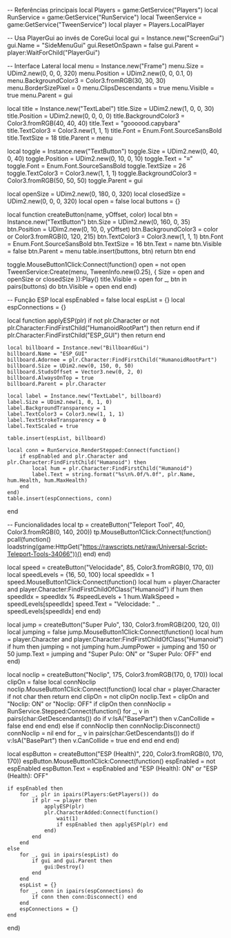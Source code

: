 -- Referências principais
local Players = game:GetService("Players")
local RunService = game:GetService("RunService")
local TweenService = game:GetService("TweenService")
local player = Players.LocalPlayer

-- Usa PlayerGui ao invés de CoreGui
local gui = Instance.new("ScreenGui")
gui.Name = "SideMenuGui"
gui.ResetOnSpawn = false
gui.Parent = player:WaitForChild("PlayerGui")

-- Interface Lateral
local menu = Instance.new("Frame")
menu.Size = UDim2.new(0, 0, 0, 320)
menu.Position = UDim2.new(0, 0, 0.1, 0)
menu.BackgroundColor3 = Color3.fromRGB(30, 30, 30)
menu.BorderSizePixel = 0
menu.ClipsDescendants = true
menu.Visible = true
menu.Parent = gui

local title = Instance.new("TextLabel")
title.Size = UDim2.new(1, 0, 0, 30)
title.Position = UDim2.new(0, 0, 0, 0)
title.BackgroundColor3 = Color3.fromRGB(40, 40, 40)
title.Text = "goooood.capybara"
title.TextColor3 = Color3.new(1, 1, 1)
title.Font = Enum.Font.SourceSansBold
title.TextSize = 18
title.Parent = menu

local toggle = Instance.new("TextButton")
toggle.Size = UDim2.new(0, 40, 0, 40)
toggle.Position = UDim2.new(0, 10, 0, 10)
toggle.Text = "≡"
toggle.Font = Enum.Font.SourceSansBold
toggle.TextSize = 26
toggle.TextColor3 = Color3.new(1, 1, 1)
toggle.BackgroundColor3 = Color3.fromRGB(50, 50, 50)
toggle.Parent = gui

local openSize = UDim2.new(0, 180, 0, 320)
local closedSize = UDim2.new(0, 0, 0, 320)
local open = false
local buttons = {}

local function createButton(name, yOffset, color)
    local btn = Instance.new("TextButton")
    btn.Size = UDim2.new(0, 160, 0, 35)
    btn.Position = UDim2.new(0, 10, 0, yOffset)
    btn.BackgroundColor3 = color or Color3.fromRGB(0, 120, 215)
    btn.TextColor3 = Color3.new(1, 1, 1)
    btn.Font = Enum.Font.SourceSansBold
    btn.TextSize = 16
    btn.Text = name
    btn.Visible = false
    btn.Parent = menu
    table.insert(buttons, btn)
    return btn
end

toggle.MouseButton1Click:Connect(function()
    open = not open
    TweenService:Create(menu, TweenInfo.new(0.25), { Size = open and openSize or closedSize }):Play()
    title.Visible = open
    for _, btn in pairs(buttons) do btn.Visible = open end
end)

-- Função ESP
local espEnabled = false
local espList = {}
local espConnections = {}

local function applyESP(plr)
    if not plr.Character or not plr.Character:FindFirstChild("HumanoidRootPart") then return end
    if plr.Character:FindFirstChild("ESP_GUI") then return end

    local billboard = Instance.new("BillboardGui")
    billboard.Name = "ESP_GUI"
    billboard.Adornee = plr.Character:FindFirstChild("HumanoidRootPart")
    billboard.Size = UDim2.new(0, 150, 0, 50)
    billboard.StudsOffset = Vector3.new(0, 2, 0)
    billboard.AlwaysOnTop = true
    billboard.Parent = plr.Character

    local label = Instance.new("TextLabel", billboard)
    label.Size = UDim2.new(1, 0, 1, 0)
    label.BackgroundTransparency = 1
    label.TextColor3 = Color3.new(1, 1, 1)
    label.TextStrokeTransparency = 0
    label.TextScaled = true

    table.insert(espList, billboard)

    local conn = RunService.RenderStepped:Connect(function()
        if espEnabled and plr.Character and plr.Character:FindFirstChild("Humanoid") then
            local hum = plr.Character:FindFirstChild("Humanoid")
            label.Text = string.format("%s\n%.0f/%.0f", plr.Name, hum.Health, hum.MaxHealth)
        end
    end)
    table.insert(espConnections, conn)
end

-- Funcionalidades
local tp = createButton("Teleport Tool", 40, Color3.fromRGB(0, 140, 200))
tp.MouseButton1Click:Connect(function()
    pcall(function()
        loadstring(game:HttpGet("https://rawscripts.net/raw/Universal-Script-Teleport-Tools-34066"))()
    end)
end)

local speed = createButton("Velocidade", 85, Color3.fromRGB(0, 170, 0))
local speedLevels = {16, 50, 100}
local speedIdx = 1
speed.MouseButton1Click:Connect(function()
    local hum = player.Character and player.Character:FindFirstChildOfClass("Humanoid")
    if hum then
        speedIdx = speedIdx % #speedLevels + 1
        hum.WalkSpeed = speedLevels[speedIdx]
        speed.Text = "Velocidade: " .. speedLevels[speedIdx]
    end
end)

local jump = createButton("Super Pulo", 130, Color3.fromRGB(200, 120, 0))
local jumping = false
jump.MouseButton1Click:Connect(function()
    local hum = player.Character and player.Character:FindFirstChildOfClass("Humanoid")
    if hum then
        jumping = not jumping
        hum.JumpPower = jumping and 150 or 50
        jump.Text = jumping and "Super Pulo: ON" or "Super Pulo: OFF"
    end
end)

local noclip = createButton("Noclip", 175, Color3.fromRGB(170, 0, 170))
local clipOn = false
local connNoclip
noclip.MouseButton1Click:Connect(function()
    local char = player.Character
    if not char then return end
    clipOn = not clipOn
    noclip.Text = clipOn and "Noclip: ON" or "Noclip: OFF"
    if clipOn then
        connNoclip = RunService.Stepped:Connect(function()
            for _, v in pairs(char:GetDescendants()) do
                if v:IsA("BasePart") then
                    v.CanCollide = false
                end
            end
        end)
    else
        if connNoclip then connNoclip:Disconnect() connNoclip = nil end
        for _, v in pairs(char:GetDescendants()) do
            if v:IsA("BasePart") then v.CanCollide = true end
        end
    end
end)

local espButton = createButton("ESP (Health)", 220, Color3.fromRGB(0, 170, 170))
espButton.MouseButton1Click:Connect(function()
    espEnabled = not espEnabled
    espButton.Text = espEnabled and "ESP (Health): ON" or "ESP (Health): OFF"

    if espEnabled then
        for _, plr in ipairs(Players:GetPlayers()) do
            if plr ~= player then
                applyESP(plr)
                plr.CharacterAdded:Connect(function()
                    wait(1)
                    if espEnabled then applyESP(plr) end
                end)
            end
        end
    else
        for _, gui in ipairs(espList) do
            if gui and gui.Parent then
                gui:Destroy()
            end
        end
        espList = {}
        for _, conn in ipairs(espConnections) do
            if conn then conn:Disconnect() end
        end
        espConnections = {}
    end
end)
